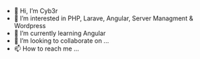- 👋 Hi, I’m Cyb3r
- 👀 I’m interested in PHP, Larave, Angular, Server Managment & Wordpress
- 🌱 I’m currently learning Angular
- 💞️ I’m looking to collaborate on ...
- 📫 How to reach me ...

<!---
skbypassmobile/skbypassmobile is a ✨ special ✨ repository because its `README.md` (this file) appears on your GitHub profile.
You can click the Preview link to take a look at your changes.
--->
